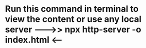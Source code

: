 #     Run this command in terminal to view the content or use any local server --->> npx http-server -o index.html <--

